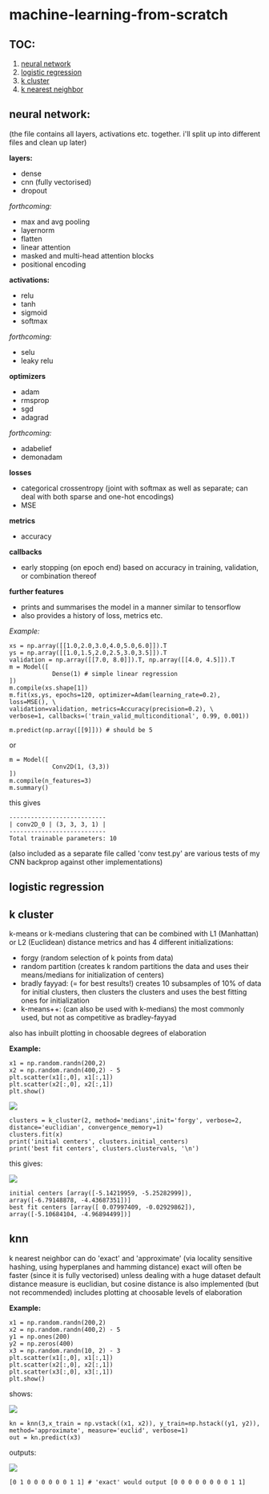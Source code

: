 # machine-learning-from-scratch

## TOC:
1. [neural network](#neural-network)
2. [logistic regression](#logistic-regression)
3. [k cluster](#k-cluster)
4. [k nearest neighbor](#knn)


## neural network:

(the file contains all layers, activations etc. together. i'll split up into different files and clean up later)

  **layers:** 
  
  -  dense
  -  cnn (fully vectorised)
  -  dropout
    
   _forthcoming:_
  -    max and avg pooling
  -    layernorm
  -    flatten
  -    linear attention
  -    masked and multi-head attention blocks
  -    positional encoding
      
   **activations:**
   
  -    relu
  -    tanh
  -    sigmoid
  -    softmax
      
   _forthcoming:_
  -    selu
  -    leaky relu
  
   **optimizers**
  - adam
  - rmsprop
  - sgd
  - adagrad
 
   _forthcoming:_
  - adabelief
  - demonadam

   **losses**
   
  -    categorical crossentropy (joint with softmax as well as separate; can deal with both sparse and one-hot encodings)
  -    MSE
      
   **metrics**
   
  -    accuracy
      
   **callbacks**
  -    early stopping (on epoch end) based on accuracy in training, validation, or combination thereof
      
   **further features**
   
  -    prints and summarises the model in a manner similar to tensorflow
  -    also provides a history of loss, metrics etc.


_Example:_
```
xs = np.array([[1.0,2.0,3.0,4.0,5.0,6.0]]).T    
ys = np.array([[1.0,1.5,2.0,2.5,3.0,3.5]]).T
validation = np.array([[7.0, 8.0]]).T, np.array([[4.0, 4.5]]).T
m = Model([
            Dense(1) # simple linear regression
])
m.compile(xs.shape[1])
m.fit(xs,ys, epochs=120, optimizer=Adam(learning_rate=0.2), loss=MSE(), \
validation=validation, metrics=Accuracy(precision=0.2), \
verbose=1, callbacks=('train_valid_multiconditional', 0.99, 0.001))

m.predict(np.array([[9]])) # should be 5
```

or

```
m = Model([
            Conv2D(1, (3,3))
])
m.compile(n_features=3)
m.summary()
```
this gives

```
---------------------------
| conv2D_0 | (3, 3, 3, 1) |
---------------------------
Total trainable parameters: 10
```

(also included as a separate file called 'conv test.py' are various tests of my CNN backprop against other implementations)


## logistic regression

## k cluster
k-means or k-medians clustering that
can be combined with L1 (Manhattan) or L2 (Euclidean) distance metrics
and has 4 different initializations: 
 - forgy (random selection of k points from data)
 - random partition (creates k random partitions the data and uses their means/medians for initialization of centers)
 - bradly fayyad: (= for best results!) creates 10 subsamples of 10% of data for initial clusters, 
                  then clusters the clusters and uses the best fitting ones for initialization
 - k-means++: (can also be used with k-medians) the most commonly used, but not as competitive as bradley-fayyad

also has inbuilt plotting in choosable degrees of elaboration 

__Example:__
```
x1 = np.random.randn(200,2) 
x2 = np.random.randn(400,2) - 5
plt.scatter(x1[:,0], x1[:,1])
plt.scatter(x2[:,0], x2[:,1])
plt.show()
```
![](https://github.com/jackewiebohne/machine-learning-from-scratch/blob/master/k_cluster.png)
```
clusters = k_cluster(2, method='medians',init='forgy', verbose=2, distance='euclidian', convergence_memory=1)
clusters.fit(x)
print('initial centers', clusters.initial_centers)
print('best fit centers', clusters.clustervals, '\n')
```
this gives: 

![](https://github.com/jackewiebohne/machine-learning-from-scratch/blob/master/clusters.gif)
```
initial centers [array([-5.14219959, -5.25282999]), array([-6.79148878, -4.43687351])]
best fit centers [array([ 0.07997409, -0.02929862]), array([-5.10684104, -4.96894499])] 
```

## knn
k nearest neighbor
can do 'exact' and 'approximate' (via locality sensitive hashing, using hyperplanes and hamming distance)
exact will often be faster (since it is fully vectorised) unless dealing with a huge dataset
default distance measure is euclidian, but cosine distance is also implemented (but not recommended)
includes plotting at choosable levels of elaboration

__Example:__
```
x1 = np.random.randn(200,2)
x2 = np.random.randn(400,2) - 5
y1 = np.ones(200)
y2 = np.zeros(400)
x3 = np.random.randn(10, 2) - 3
plt.scatter(x1[:,0], x1[:,1])
plt.scatter(x2[:,0], x2[:,1])
plt.scatter(x3[:,0], x3[:,1])
plt.show()
```
shows:

![](https://github.com/jackewiebohne/machine-learning-from-scratch/blob/master/knn.png) 
```
kn = knn(3,x_train = np.vstack((x1, x2)), y_train=np.hstack((y1, y2)), method='approximate', measure='euclid', verbose=1)
out = kn.predict(x3)
```
outputs:

![](https://github.com/jackewiebohne/machine-learning-from-scratch/blob/master/knn%20pred.png)
```
[0 1 0 0 0 0 0 0 1 1] # 'exact' would output [0 0 0 0 0 0 0 0 1 1]
```
